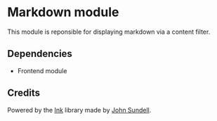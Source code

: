 # Markdown module

This module is reponsible for displaying markdown via a content filter.


## Dependencies
 
 - Frontend module
 
## Credits
 
Powered by the [Ink](https://github.com/johnsundell/ink) library made by [John Sundell](https://twitter.com/johnsundell/).
